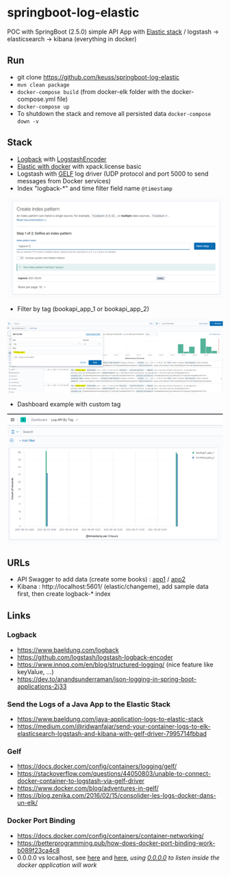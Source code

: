 # springboot-log-elastic

POC with SpringBoot (2.5.0) simple API App with [Elastic stack](https://www.elastic.co/fr/) / logstash -> elasticsearch -> kibana (everything in docker)

## Run

 - git clone https://github.com/keuss/springboot-log-elastic
 - `mvn clean package`
 - `docker-compose build` (from docker-elk folder with the docker-compose.yml file)
 - `docker-compose up`
 - To shutdown the stack and remove all persisted data `docker-compose down -v`

## Stack

 - [Logback](http://logback.qos.ch/) with [LogstashEncoder](https://github.com/logstash/logstash-logback-encoder)
 - [Elastic with docker](https://github.com/deviantony/docker-elk) with xpack.license basic
 - Logstash with [GELF](https://docs.docker.com/config/containers/logging/gelf/) log driver (UDP protocol and port 5000 to send messages from Docker services)
 - Index "logback-*" and time filter field name `@timestamp`

![alt tag](./media/index.PNG)

 - Filter by tag (bookapi_app_1 or bookapi_app_2)

![alt tag](./media/tag.PNG)

 - Dashboard example with custom tag

![alt tag](./media/dashboard.PNG)

## URLs

 - API Swagger to add data (create some books) : [app1](http://localhost:8080/swagger-ui/index.html) / [app2](http://localhost:8082/swagger-ui/index.html)
 - Kibana : http://localhost:5601/ (elastic/changeme), add sample data first, then create logback-* index

## Links

### Logback

 - https://www.baeldung.com/logback
 - https://github.com/logstash/logstash-logback-encoder
 - https://www.innoq.com/en/blog/structured-logging/ (nice feature like keyValue, ...)
 - https://dev.to/anandsunderraman/json-logging-in-spring-boot-applications-2j33

### Send the Logs of a Java App to the Elastic Stack

 - https://www.baeldung.com/java-application-logs-to-elastic-stack	
 - https://medium.com/@ridwanfajar/send-your-container-logs-to-elk-elasticsearch-logstash-and-kibana-with-gelf-driver-7995714fbbad

### Gelf

 - https://docs.docker.com/config/containers/logging/gelf/
 - https://stackoverflow.com/questions/44050803/unable-to-connect-docker-container-to-logstash-via-gelf-driver
 - https://www.docker.com/blog/adventures-in-gelf/
 - https://blog.zenika.com/2016/02/15/consolider-les-logs-docker-dans-un-elk/

### Docker Port Binding

 - https://docs.docker.com/config/containers/container-networking/
 - https://betterprogramming.pub/how-does-docker-port-binding-work-b089f23ca4c8
 - 0.0.0.0 vs localhost, see [here](https://stackoverflow.com/questions/47025647/localhost-vs-0-0-0-0-with-docker-on-mac-os) and [here](https://stackoverflow.com/questions/59179831/docker-app-server-ip-address-127-0-0-1-difference-of-0-0-0-0-ip), _using [0.0.0.0](https://github.com/keuss/springboot-log-elastic/commit/f83484f16fe9bef88a9b058237f8bb19f7b9a3a9) to listen inside the docker application will work_

